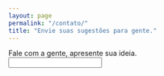 ```yaml
---
layout: page
permalink: "/contato/"
title: "Envie suas sugestões para gente."
---
```



<div class="container">
  Fale com a gente, apresente sua ideia.
    <br>
    <form class="" action="index.html" method="post">
        <input type="text" name="" value="">
    </form>
</div>

